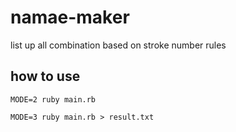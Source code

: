 # namae-maker

list up all combination based on stroke number rules

## how to use

```shell
MODE=2 ruby main.rb

MODE=3 ruby main.rb > result.txt 
```

